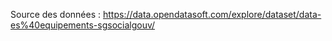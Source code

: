Source des données : https://data.opendatasoft.com/explore/dataset/data-es%40equipements-sgsocialgouv/
